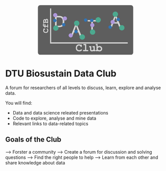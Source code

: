 <p align="center">
  <img src="figures/data_club_logo_small.png" width="300">
</p>

# DTU Biosustain Data Club

A forum for researchers of all levels to discuss, learn, explore and analyse data.

You will find:
- Data and data science releated presentations
- Code to explore, analyse and mine data
- Relevant links to data-related topics

## Goals of the Club

—> Forster a community
—> Create a forum for discussion and solving questions
—> Find the right people to help
—> Learn from each other and share knowledge about data
